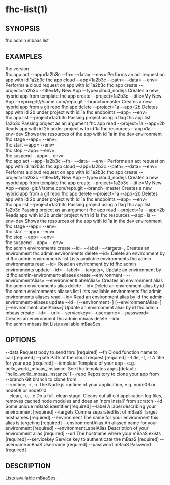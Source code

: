 fhc-list(1)
===========
## SYNOPSIS

 fhc admin mbaas list

## EXAMPLES

  fhc version                                                                                                                                                                                          
  fhc app act --app=1a2b3c --fn=<serverside Function> --data=<data to send> --env=<environment>                                                                                                        Performs an act request on app with id 1a2b3c
  fhc app cloud --app=1a2b3c --path=<serverside path from root> --data=<Data to send> --env=<environment>                                                                                              Performs a cloud request on app with id 1a2b3c
  fhc app create --project=1a2b3c --title=My New App --type=cloud_nodejs                                                                                                                               Creates a new hybrid app from template
  fhc app create --project=1a2b3c --title=My New App --repo=git:///some.com/repo.git --branch=master                                                                                                   Creates a new hybrid app from a git repo
  fhc app delete --project=1a --app=2b                                                                                                                                                                 Deletes app with id 2b under project with id 1a
  fhc endpoints --app=<appGuid> --env=<environmentName>                                                                                                                                                
  fhc app list --project=1a2b3c                                                                                                                                                                        Passing project using a flag
  fhc app list 1a2b3c                                                                                                                                                                                  Passing project as an argument
  fhc app read --project=1a --app=2b                                                                                                                                                                   Reads app with id 2b under project with id 1a
  fhc resources --app=1a --env=dev                                                                                                                                                                     Shows the resources of the app with id 1a in the dev environment
  fhc stage --app=<appGuid> --env=<environmentName>                                                                                                                                                    
  fhc start --app=<appGuid> --env=<environmentName>                                                                                                                                                    
  fhc stop --app=<appGuid> --env=<environmentName>                                                                                                                                                     
  fhc suspend --app=<appGuid> --env=<environmentName>                                                                                                                                                  
  fhc app act --app=1a2b3c --fn=<serverside Function> --data=<data to send> --env=<environment>                                                                                                        Performs an act request on app with id 1a2b3c
  fhc app cloud --app=1a2b3c --path=<serverside path from root> --data=<Data to send> --env=<environment>                                                                                              Performs a cloud request on app with id 1a2b3c
  fhc app create --project=1a2b3c --title=My New App --type=cloud_nodejs                                                                                                                               Creates a new hybrid app from template
  fhc app create --project=1a2b3c --title=My New App --repo=git:///some.com/repo.git --branch=master                                                                                                   Creates a new hybrid app from a git repo
  fhc app delete --project=1a --app=2b                                                                                                                                                                 Deletes app with id 2b under project with id 1a
  fhc endpoints --app=<appGuid> --env=<environmentName>                                                                                                                                                
  fhc app list --project=1a2b3c                                                                                                                                                                        Passing project using a flag
  fhc app list 1a2b3c                                                                                                                                                                                  Passing project as an argument
  fhc app read --project=1a --app=2b                                                                                                                                                                   Reads app with id 2b under project with id 1a
  fhc resources --app=1a --env=dev                                                                                                                                                                     Shows the resources of the app with id 1a in the dev environment
  fhc stage --app=<appGuid> --env=<environmentName>                                                                                                                                                    
  fhc start --app=<appGuid> --env=<environmentName>                                                                                                                                                    
  fhc stop --app=<appGuid> --env=<environmentName>                                                                                                                                                     
  fhc suspend --app=<appGuid> --env=<environmentName>                                                                                                                                                  
  fhc admin environments create --id=<environment id> --label=<label> --targets=<mbaasTargetId1>,<mbaasTargetId2>                                                                                      Creates an environment
  fhc admin environments delete --id=<environment id>                                                                                                                                                  Delete an environment by id
  fhc admin environments list                                                                                                                                                                          Lists available environments
  fhc admin environments read --id=<id>                                                                                                                                                                Read an environment by id
  fhc admin environments update --id=<environment id> --label=<label> --targets=<mbaasTargetId1>,<mbaasTargetId2>                                                                                      Update an environment by id
  fhc admin-environment-aliases create --environment=<environment id> --environmentAlias=<environment id alias> --environmentLabelAlias=<environment label alias>                                      Creates an environment alias
  fhc admin environments alias delete --id=<environment alias id>                                                                                                                                      Delete an environment alias by id
  fhc admin environments aliases list                                                                                                                                                                  Lists available environments
  fhc admin environments aliases read --id=<id>                                                                                                                                                        Read an environment alias by id
  fhc admin-environment-aliases update --id=<environment alias id> [--environment=<environment id>] [--environmentAlias=<environment id alias>] [--environmentLabelAlias=<environment label alias>]    Update an environment alias by id
  fhc admin mbaas create --id=<mBaaS id> --url=<mBaaS URL> --servicekey=<mBaaS Service Key> --username=<mBaaS User Name> --password=<mBaaS Password>                                                   Creates an environment
  fhc admin mbaas delete --id=<mBaaS id>                                                                                                                                                               
  fhc admin mbaas list                                                                                                                                                                                 Lists available mBaaSes


## OPTIONS

  --data                   Request body to send thru                                                                                                             [required]
  --fn                     Cloud function name to call                                                                                                           [required]
  --path                   Path of the cloud request                                                                                                             [required]
  --title, -t, -t          A title for your app                                                                                                                  [required]
  --template               Template of your app - e.g. hello_world_mbaas_instance. See fhc templates apps                                                        [default: "hello_world_mbaas_instance"]
  --repo                   Repository to clone your app from                                                                                                   
  --branch                 Git branch to clone from                                                                                                            
  --runtime, -r, -r        The Node.js runtime of your application, e.g. node06 or node08 or node010                                                           
  --clean, -c, -c          Do a full, clean stage. Cleans out all old application log files, removes cached node modules and does an 'npm install' from scratch
  --id                     Some unique mBaaS identifier                                                                                                          [required]
  --label                  A label describing your environment                                                                                                   [required]
  --targets                Comma separated list of mBaaS Target hostnames                                                                                        [required]
  --environment            The name for your environment this alias is targeting                                                                                 [required]
  --environmentAlias       An aliased name for your environment                                                                                                  [required]
  --environmentLabelAlias  Description of your environment alias                                                                                                 [required]
  --url                    The hostname where your mBaaS exists                                                                                                  [required]
  --servicekey             Service key to authenticate the mBaaS                                                                                                 [required]
  --username               mBaaS Username                                                                                                                        [required]
  --password               mBaaS Password                                                                                                                        [required]

## DESCRIPTION

Lists available mBaaSes.

